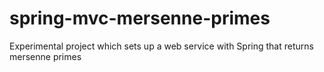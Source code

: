 spring-mvc-mersenne-primes
==========================

Experimental project which sets up a web service with Spring that returns mersenne primes
